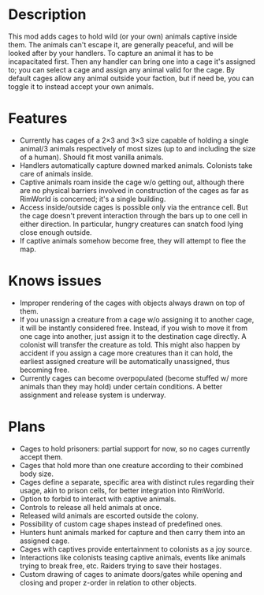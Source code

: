 # Description

This mod adds cages to hold wild (or your own) animals captive inside them. The animals can't escape it,
are generally peaceful, and will be looked after by your handlers. To capture an animal it has to be incapacitated
first. Then any handler can bring one into a cage it's assigned to; you can select a cage and assign any animal valid for the cage. By default cages allow any animal outside your faction, but if need be, you can toggle it to instead accept your own animals.

# Features
* Currently has cages of a 2×3 and 3×3 size capable of holding a single animal/3 animals respectively of most sizes (up to and including the size of a human). Should fit most vanilla animals.
* Handlers automatically capture downed marked animals. Colonists take care of animals inside.
* Captive animals roam inside the cage w/o getting out, although there are no physical barriers involved in construction of the cages as far as RimWorld is concerned; it's a single building.
* Access inside/outside cages is possible only via the entrance cell. But the cage doesn't prevent interaction through the bars up to one cell in either direction. In particular, hungry creatures can snatch food lying close enough outside.
* If captive animals somehow become free, they will attempt to flee the map.

# Knows issues
* Improper rendering of the cages with objects always drawn on top of them.
* If you unassign a creature from a cage w/o assigning it to another cage, it will be instantly considered free. Instead, if you wish to move it from one cage into another, just assign it to the destination cage directly. A colonist will transfer the creature as told. This might also happen by accident if you assign a cage more creatures than it can hold, the earliest assigned creature will be automatically unassigned, thus becoming free.
* Currently cages can become overpopulated (become stuffed w/ more animals than they may hold) under certain conditions. A better assignment and release system is underway.

# Plans
* Cages to hold prisoners: partial support for now, so no cages currently accept them.
* Cages that hold more than one creature according to their combined body size.
* Cages define a separate, specific area with distinct rules regarding their usage, akin to prison cells, for better integration into RimWorld.
* Option to forbid to interact with captive animals.
* Controls to release all held animals at once.
* Released wild animals are escorted outside the colony.
* Possibility of custom cage shapes instead of predefined ones.
* Hunters hunt animals marked for capture and then carry them into an assigned cage.
* Cages with captives provide entertainment to colonists as a joy source.
* Interactions like colonists teasing captive animals, events like animals trying to break free, etc. Raiders trying to save their hostages.
* Custom drawing of cages to animate doors/gates while opening and closing and proper z-order in relation to other objects.
